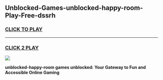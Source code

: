 
## Unblocked-Games-unblocked-happy-room-Play-Free-dssrh
<h3>
<a href="https://premium76.site?title=unblocked-happy-room&ref=12A">CLICK TO PLAY</a></h3>
<hr>

<h3>
<a href="https://premium76.site?title=unblocked-happy-room&ref=12A">CLICK 2 PLAY</a>
  
</h3>

<a href="https://premium76.site?title=unblocked-happy-room&ref=12A"><img src="https://clearcache.store/games.png"></a>


**unblocked-happy-room games unblocked: Your Gateway to Fun and Accessible Online Gaming**
